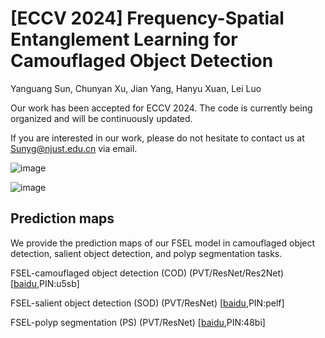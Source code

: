 # [ECCV 2024] Frequency-Spatial Entanglement Learning for Camouflaged Object Detection
Yanguang Sun, Chunyan Xu, Jian Yang, Hanyu Xuan, Lei Luo<br />

Our work has been accepted for ECCV 2024. The code is currently being organized and will be continuously updated.

If you are interested in our work, please do not hesitate to contact us at Sunyg@njust.edu.cn via email.




![image](https://github.com/CSYSI/FSEL/assets/171759588/88a36f96-6e5e-42eb-9e50-a4b464a0f63a)

![image](https://github.com/CSYSI/FSEL/assets/171759588/a296b40d-2b15-49f1-8c05-bfa7de5e20ff)



## Prediction maps

We provide the prediction maps of our FSEL model in camouflaged object detection, salient object detection, and polyp segmentation tasks.

FSEL-camouflaged object detection (COD) (PVT/ResNet/Res2Net) [[baidu](https://pan.baidu.com/s/1ogYw7NNCJLahYzBurhvnKw),PIN:u5sb] 

FSEL-salient object detection (SOD) (PVT/ResNet) [[baidu](https://pan.baidu.com/s/1oVgPSDeibQ2HN9LNnzzPbw),PIN:pelf] 

FSEL-polyp segmentation (PS) (PVT/ResNet) [[baidu](https://pan.baidu.com/s/1x-eeELRpKH1XZwvQGaPvAg),PIN:48bi]  


